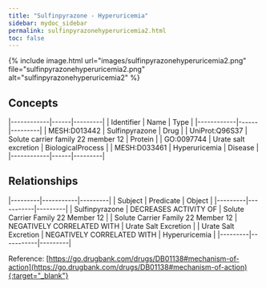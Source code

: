 ```yaml
---
title: "Sulfinpyrazone - Hyperuricemia"
sidebar: mydoc_sidebar
permalink: sulfinpyrazonehyperuricemia2.html
toc: false 
---
```


{% include image.html url="images/sulfinpyrazonehyperuricemia2.png" file="sulfinpyrazonehyperuricemia2.png" alt="sulfinpyrazonehyperuricemia2" %}

## Concepts

|------------|------|---------|
| Identifier | Name | Type    |
|------------|------|---------|
| MESH:D013442 | Sulfinpyrazone | Drug |
| UniProt:Q96S37 | Solute carrier family 22 member 12 | Protein |
| GO:0097744 | Urate salt excretion | BiologicalProcess |
| MESH:D033461 | Hyperuricemia | Disease |
|------------|------|---------|

## Relationships

|---------|-----------|---------|
| Subject | Predicate | Object  |
|---------|-----------|---------|
| Sulfinpyrazone | DECREASES ACTIVITY OF | Solute Carrier Family 22 Member 12 |
| Solute Carrier Family 22 Member 12 | NEGATIVELY CORRELATED WITH | Urate Salt Excretion |
| Urate Salt Excretion | NEGATIVELY CORRELATED WITH | Hyperuricemia |
|---------|-----------|---------|

Reference: [https://go.drugbank.com/drugs/DB01138#mechanism-of-action](https://go.drugbank.com/drugs/DB01138#mechanism-of-action){:target="_blank"}